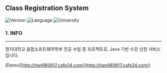 Class Registration System
-------------------------

![Version](https://img.shields.io/badge/Version-2.14.0-green.svg) ![Language](https://img.shields.io/badge/Language-Java-darkgreen.svg) ![University](https://img.shields.io/badge/University-MJU(Seoul)-blue.svg)

### 1. INFO

---

명지대학교 융합소프트웨어학부 전공 수업 중 프로젝트로, Java 기반 수강 신청 서비스입니다.

[Demo][http://han980817.cafe24.com/](http://han980817.cafe24.com/)
